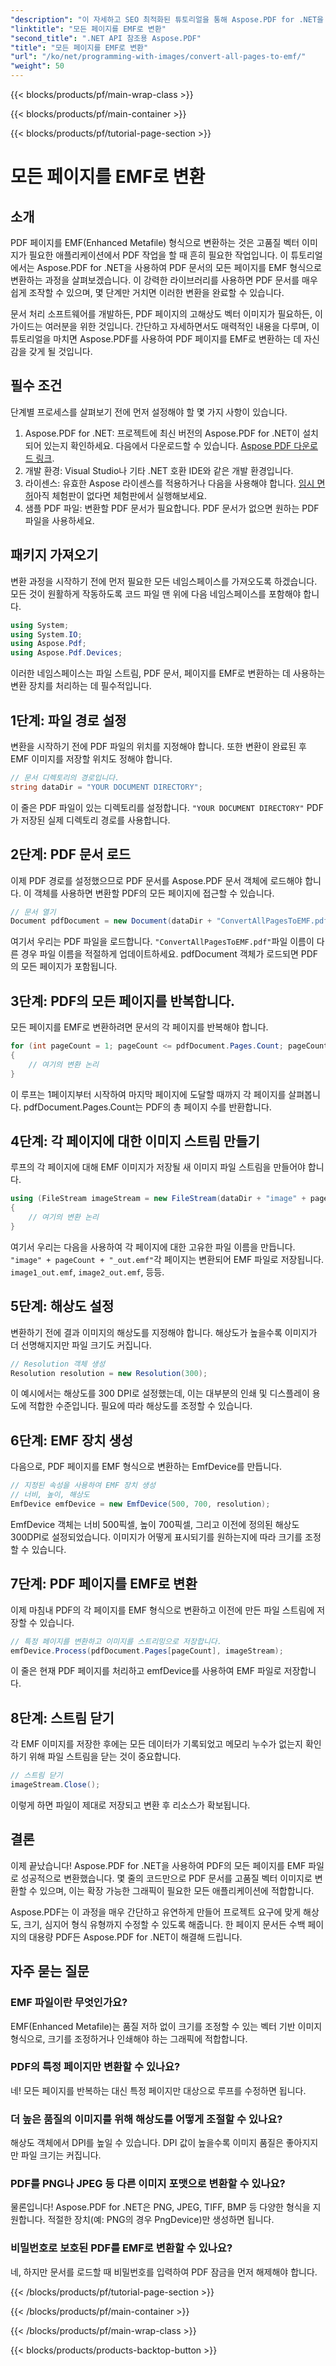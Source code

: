 ```yaml
---
"description": "이 자세하고 SEO 최적화된 튜토리얼을 통해 Aspose.PDF for .NET을 사용하여 PDF의 모든 페이지를 EMF 형식으로 변환하는 방법을 알아보세요."
"linktitle": "모든 페이지를 EMF로 변환"
"second_title": ".NET API 참조용 Aspose.PDF"
"title": "모든 페이지를 EMF로 변환"
"url": "/ko/net/programming-with-images/convert-all-pages-to-emf/"
"weight": 50
---
```


{{< blocks/products/pf/main-wrap-class >}}

{{< blocks/products/pf/main-container >}}

{{< blocks/products/pf/tutorial-page-section >}}

# 모든 페이지를 EMF로 변환

## 소개

PDF 페이지를 EMF(Enhanced Metafile) 형식으로 변환하는 것은 고품질 벡터 이미지가 필요한 애플리케이션에서 PDF 작업을 할 때 흔히 필요한 작업입니다. 이 튜토리얼에서는 Aspose.PDF for .NET을 사용하여 PDF 문서의 모든 페이지를 EMF 형식으로 변환하는 과정을 살펴보겠습니다. 이 강력한 라이브러리를 사용하면 PDF 문서를 매우 쉽게 조작할 수 있으며, 몇 단계만 거치면 이러한 변환을 완료할 수 있습니다.

문서 처리 소프트웨어를 개발하든, PDF 페이지의 고해상도 벡터 이미지가 필요하든, 이 가이드는 여러분을 위한 것입니다. 간단하고 자세하면서도 매력적인 내용을 다루며, 이 튜토리얼을 마치면 Aspose.PDF를 사용하여 PDF 페이지를 EMF로 변환하는 데 자신감을 갖게 될 것입니다.

## 필수 조건

단계별 프로세스를 살펴보기 전에 먼저 설정해야 할 몇 가지 사항이 있습니다.

1. Aspose.PDF for .NET: 프로젝트에 최신 버전의 Aspose.PDF for .NET이 설치되어 있는지 확인하세요. 다음에서 다운로드할 수 있습니다. [Aspose PDF 다운로드 링크](https://releases.aspose.com/pdf/net/).
2. 개발 환경: Visual Studio나 기타 .NET 호환 IDE와 같은 개발 환경입니다.
3. 라이센스: 유효한 Aspose 라이센스를 적용하거나 다음을 사용해야 합니다. [임시 면허](https://purchase.aspose.com/temporary-license/)아직 체험판이 없다면 체험판에서 실행해보세요.
4. 샘플 PDF 파일: 변환할 PDF 문서가 필요합니다. PDF 문서가 없으면 원하는 PDF 파일을 사용하세요.

## 패키지 가져오기

변환 과정을 시작하기 전에 먼저 필요한 모든 네임스페이스를 가져오도록 하겠습니다. 모든 것이 원활하게 작동하도록 코드 파일 맨 위에 다음 네임스페이스를 포함해야 합니다.

```csharp
using System;
using System.IO;
using Aspose.Pdf;
using Aspose.Pdf.Devices;
```

이러한 네임스페이스는 파일 스트림, PDF 문서, 페이지를 EMF로 변환하는 데 사용하는 변환 장치를 처리하는 데 필수적입니다.

## 1단계: 파일 경로 설정

변환을 시작하기 전에 PDF 파일의 위치를 지정해야 합니다. 또한 변환이 완료된 후 EMF 이미지를 저장할 위치도 정해야 합니다.

```csharp
// 문서 디렉토리의 경로입니다.
string dataDir = "YOUR DOCUMENT DIRECTORY";
```

이 줄은 PDF 파일이 있는 디렉토리를 설정합니다. `"YOUR DOCUMENT DIRECTORY"` PDF가 저장된 실제 디렉토리 경로를 사용합니다.

## 2단계: PDF 문서 로드

이제 PDF 경로를 설정했으므로 PDF 문서를 Aspose.PDF 문서 객체에 로드해야 합니다. 이 객체를 사용하면 변환할 PDF의 모든 페이지에 접근할 수 있습니다.

```csharp
// 문서 열기
Document pdfDocument = new Document(dataDir + "ConvertAllPagesToEMF.pdf");
```

여기서 우리는 PDF 파일을 로드합니다. `"ConvertAllPagesToEMF.pdf"`파일 이름이 다른 경우 파일 이름을 적절하게 업데이트하세요. pdfDocument 객체가 로드되면 PDF의 모든 페이지가 포함됩니다.

## 3단계: PDF의 모든 페이지를 반복합니다.

모든 페이지를 EMF로 변환하려면 문서의 각 페이지를 반복해야 합니다.

```csharp
for (int pageCount = 1; pageCount <= pdfDocument.Pages.Count; pageCount++)
{
    // 여기의 변환 논리
}
```

이 루프는 1페이지부터 시작하여 마지막 페이지에 도달할 때까지 각 페이지를 살펴봅니다. pdfDocument.Pages.Count는 PDF의 총 페이지 수를 반환합니다.

## 4단계: 각 페이지에 대한 이미지 스트림 만들기

루프의 각 페이지에 대해 EMF 이미지가 저장될 새 이미지 파일 스트림을 만들어야 합니다.

```csharp
using (FileStream imageStream = new FileStream(dataDir + "image" + pageCount + "_out" + ".emf", FileMode.Create))
{
    // 여기의 변환 논리
}
```

여기서 우리는 다음을 사용하여 각 페이지에 대한 고유한 파일 이름을 만듭니다. `"image" + pageCount + "_out.emf"`각 페이지는 변환되어 EMF 파일로 저장됩니다. `image1_out.emf`, `image2_out.emf`, 등등.

## 5단계: 해상도 설정

변환하기 전에 결과 이미지의 해상도를 지정해야 합니다. 해상도가 높을수록 이미지가 더 선명해지지만 파일 크기도 커집니다.

```csharp
// Resolution 객체 생성
Resolution resolution = new Resolution(300);
```

이 예시에서는 해상도를 300 DPI로 설정했는데, 이는 대부분의 인쇄 및 디스플레이 용도에 적합한 수준입니다. 필요에 따라 해상도를 조정할 수 있습니다.

## 6단계: EMF 장치 생성

다음으로, PDF 페이지를 EMF 형식으로 변환하는 EmfDevice를 만듭니다.

```csharp
// 지정된 속성을 사용하여 EMF 장치 생성
// 너비, 높이, 해상도
EmfDevice emfDevice = new EmfDevice(500, 700, resolution);
```

EmfDevice 객체는 너비 500픽셀, 높이 700픽셀, 그리고 이전에 정의된 해상도 300DPI로 설정되었습니다. 이미지가 어떻게 표시되기를 원하는지에 따라 크기를 조정할 수 있습니다.

## 7단계: PDF 페이지를 EMF로 변환

이제 마침내 PDF의 각 페이지를 EMF 형식으로 변환하고 이전에 만든 파일 스트림에 저장할 수 있습니다.

```csharp
// 특정 페이지를 변환하고 이미지를 스트리밍으로 저장합니다.
emfDevice.Process(pdfDocument.Pages[pageCount], imageStream);
```

이 줄은 현재 PDF 페이지를 처리하고 emfDevice를 사용하여 EMF 파일로 저장합니다.

## 8단계: 스트림 닫기

각 EMF 이미지를 저장한 후에는 모든 데이터가 기록되었고 메모리 누수가 없는지 확인하기 위해 파일 스트림을 닫는 것이 중요합니다.

```csharp
// 스트림 닫기
imageStream.Close();
```

이렇게 하면 파일이 제대로 저장되고 변환 후 리소스가 확보됩니다.

## 결론

이제 끝났습니다! Aspose.PDF for .NET을 사용하여 PDF의 모든 페이지를 EMF 파일로 성공적으로 변환했습니다. 몇 줄의 코드만으로 PDF 문서를 고품질 벡터 이미지로 변환할 수 있으며, 이는 확장 가능한 그래픽이 필요한 모든 애플리케이션에 적합합니다.

Aspose.PDF는 이 과정을 매우 간단하고 유연하게 만들어 프로젝트 요구에 맞게 해상도, 크기, 심지어 형식 유형까지 수정할 수 있도록 해줍니다. 한 페이지 문서든 수백 페이지의 대용량 PDF든 Aspose.PDF for .NET이 해결해 드립니다.

## 자주 묻는 질문

### EMF 파일이란 무엇인가요?
EMF(Enhanced Metafile)는 품질 저하 없이 크기를 조정할 수 있는 벡터 기반 이미지 형식으로, 크기를 조정하거나 인쇄해야 하는 그래픽에 적합합니다.

### PDF의 특정 페이지만 변환할 수 있나요?
네! 모든 페이지를 반복하는 대신 특정 페이지만 대상으로 루프를 수정하면 됩니다.

### 더 높은 품질의 이미지를 위해 해상도를 어떻게 조절할 수 있나요?
해상도 객체에서 DPI를 높일 수 있습니다. DPI 값이 높을수록 이미지 품질은 좋아지지만 파일 크기는 커집니다.

### PDF를 PNG나 JPEG 등 다른 이미지 포맷으로 변환할 수 있나요?
물론입니다! Aspose.PDF for .NET은 PNG, JPEG, TIFF, BMP 등 다양한 형식을 지원합니다. 적절한 장치(예: PNG의 경우 PngDevice)만 생성하면 됩니다.

### 비밀번호로 보호된 PDF를 EMF로 변환할 수 있나요?
네, 하지만 문서를 로드할 때 비밀번호를 입력하여 PDF 잠금을 먼저 해제해야 합니다.

{{< /blocks/products/pf/tutorial-page-section >}}

{{< /blocks/products/pf/main-container >}}

{{< /blocks/products/pf/main-wrap-class >}}

{{< blocks/products/products-backtop-button >}}